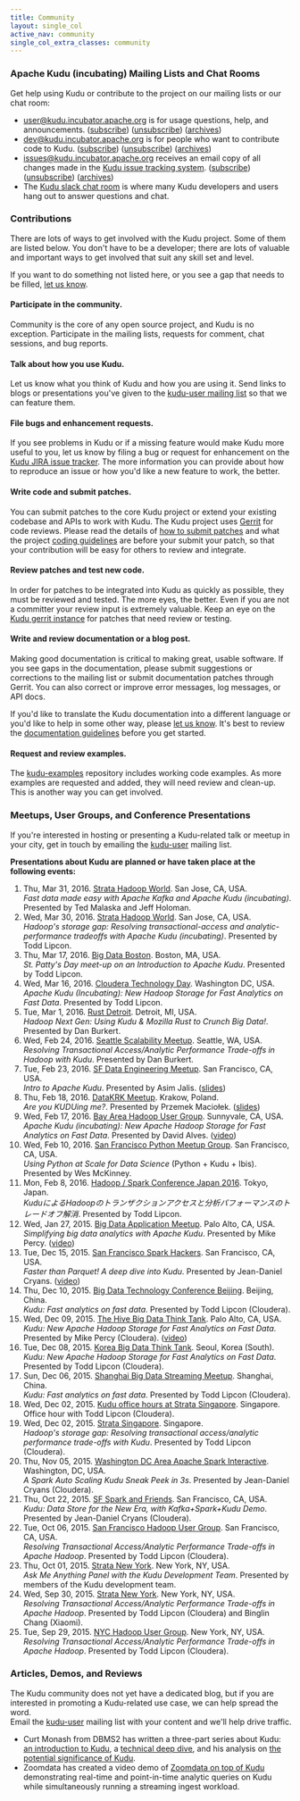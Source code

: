 ```yaml
---
title: Community
layout: single_col
active_nav: community
single_col_extra_classes: community
---
```


### Apache Kudu (incubating) Mailing Lists and Chat Rooms

Get help using Kudu or contribute to the project on our mailing lists or our chat room:

* [user@kudu.incubator.apache.org](http://mail-archives.apache.org/mod_mbox/incubator-kudu-user/)
  is for usage questions, help, and announcements.
  ([subscribe](mailto:user-subscribe@kudu.incubator.apache.org))
  ([unsubscribe](mailto:user-unsubscribe@kudu.incubator.apache.org))
  ([archives](http://mail-archives.apache.org/mod_mbox/incubator-kudu-user/))
* [dev@kudu.incubator.apache.org](http://mail-archives.apache.org/mod_mbox/incubator-kudu-dev/)
  is for people who want to contribute code to Kudu.
  ([subscribe](mailto:dev-subscribe@kudu.incubator.apache.org))
  ([unsubscribe](mailto:dev-unsubscribe@kudu.incubator.apache.org))
  ([archives](http://mail-archives.apache.org/mod_mbox/incubator-kudu-dev/))
* [issues@kudu.incubator.apache.org](http://mail-archives.apache.org/mod_mbox/incubator-kudu-issues/)
  receives an email copy of all changes made in the [Kudu issue tracking system](https://issues.apache.org/jira/browse/KUDU).
  ([subscribe](mailto:issues-subscribe@kudu.incubator.apache.org))
  ([unsubscribe](mailto:issues-unsubscribe@kudu.incubator.apache.org))
  ([archives](http://mail-archives.apache.org/mod_mbox/incubator-kudu-issues/))
* The [Kudu slack chat room](https://getkudu-slack.herokuapp.com/) is where
  many Kudu developers and users hang out to answer questions and chat.

### Contributions

There are lots of ways to get involved with the Kudu project. Some of them are
listed below. You don't have to be a developer; there are lots of valuable and
important ways to get involved that suit any skill set and level.

If you want to do something not listed here, or you see a gap that needs to be
filled, [let us know](mailto:dev@kudu.incubator.apache.org).

#### Participate in the community.

Community is the core of any open source project, and Kudu is no exception.
Participate in the mailing lists, requests for comment, chat sessions, and bug
reports.

#### Talk about how you use Kudu.

Let us know what you think of Kudu and how you are using it. Send links to
blogs or presentations you've given to the [kudu-user mailing
list](mailto:user@kudu.incubator.apache.org) so that we can feature them.

#### File bugs and enhancement requests.

If you see problems in Kudu or if a missing feature would make Kudu more useful
to you, let us know by filing a bug or request for enhancement on the [Kudu
JIRA issue tracker](https://issues.apache.org/jira/browse/KUDU). The more
information you can provide about how to reproduce an issue or how you'd like a
new feature to work, the better.

#### Write code and submit patches.

You can submit patches to the core Kudu project or extend your existing
codebase and APIs to work with Kudu. The Kudu project uses
[Gerrit](http://gerrit.cloudera.org:8080/#/q/status:open+project:kudu) for code
reviews. Please read the details of [how to submit
patches](docs/contributing.html#_contributing_patches_using_gerrit) and what
the project [coding guidelines](docs/contributing.html#_code_style) are before
your submit your patch, so that your contribution will be easy for others to
review and integrate.

#### Review patches and test new code.

In order for patches to be integrated into Kudu as quickly as possible, they
must be reviewed and tested. The more eyes, the better. Even if you are not a
committer your review input is extremely valuable. Keep an eye on the [Kudu
gerrit instance](http://gerrit.cloudera.org:8080/#/q/status:open+project:kudu)
for patches that need review or testing.

#### Write and review documentation or a blog post.

Making good documentation is critical to making great, usable software. If you
see gaps in the documentation, please submit suggestions or corrections to the
mailing list or submit documentation patches through Gerrit. You can also
correct or improve error messages, log messages, or API docs.

If you'd like to translate the Kudu documentation into a different language or
you'd like to help in some other way, please [let us know](mailto:dev@kudu.incubator.apache.org).
It's best to review the [documentation guidelines](docs/style_guide.html)
before you get started.

#### Request and review examples.

The [kudu-examples](https://github.com/cloudera/kudu-examples) repository
includes working code examples. As more examples are requested and added, they
will need review and clean-up. This is another way you can get involved.

### Meetups, User Groups, and Conference Presentations

If you're interested in hosting or presenting a Kudu-related talk or meetup in
your city, get in touch by emailing the
[kudu-user](https://groups.google.com/forum/#!forum/kudu-user) mailing list.

**Presentations about Kudu are planned or have taken place at the following events:**

[comment]: # (Note: we are using an ordered list here to allow for special styling of it)

1. Thu, Mar 31, 2016. [Strata Hadoop World](http://conferences.oreilly.com/strata/hadoop-big-data-ca/public/schedule/detail/47055). San Jose, CA, USA.<br/>
   _Fast data made easy with Apache Kafka and Apache Kudu (incubating)_. Presented by Ted Malaska and Jeff Holoman.
1. Wed, Mar 30, 2016. [Strata Hadoop World](http://conferences.oreilly.com/strata/hadoop-big-data-ca/public/schedule/detail/46916). San Jose, CA, USA.<br/>
   _Hadoop's storage gap: Resolving transactional-access and analytic-performance tradeoffs with Apache Kudu (incubating)_. Presented by Todd Lipcon.
1. Thu, Mar 17, 2016. [Big Data Boston](http://www.meetup.com/BigDataBoston/events/229317011/). Boston, MA, USA.<br/>
   _St. Patty's Day meet-up on an Introduction to Apache Kudu_. Presented by Todd Lipcon.
1. Wed, Mar 16, 2016. [Cloudera Technology Day](http://www.govexec.com/sponsor-content/cloudera-tech-day-1/#cloudera-technology-day). Washington DC, USA.<br/>
   _Apache Kudu (Incubating): New Hadoop Storage for Fast Analytics on Fast Data_. Presented by Todd Lipcon.
1. Tue, Mar 1, 2016. [Rust Detroit](http://www.meetup.com/rust-detroit/events/224586618/). Detroit, MI, USA. <br/>
   _Hadoop Next Gen: Using Kudu & Mozilla Rust to Crunch Big Data!_. Presented by Dan Burkert.
1. Wed, Feb 24, 2016. [Seattle Scalability Meetup](http://www.meetup.com/Seattle-Scalability-Meetup/events/225955122/). Seattle, WA, USA. <br/>
   _Resolving Transactional Access/Analytic Performance Trade-offs in Hadoop with Kudu_. Presented by Dan Burkert.
1. Tue, Feb 23, 2016. [SF Data Engineering Meetup](http://www.meetup.com/SF-Data-Engineering/events/228293610/). San Francisco, CA, USA. <br/>
   _Intro to Apache Kudu_. Presented by Asim Jalis. ([slides](http://www.slideshare.net/AsimJalis/apache-kudu))
1. Thu, Feb 18, 2016. [DataKRK Meetup](http://www.meetup.com/datakrk/events/228548317/). Krakow, Poland. <br/>
   _Are you KUDUing me?_. Presented by Przemek Maciołek. ([slides](http://www.slideshare.net/pmaciolek/are-you-kuduing-me))
1. Wed, Feb 17, 2016. [Bay Area Hadoop User Group](http://www.meetup.com/hadoop/events/228573587/). Sunnyvale, CA, USA. <br/>
   _Apache Kudu (incubating): New Apache Hadoop Storage for Fast Analytics on Fast Data_. Presented by David Alves. ([video](https://www.youtube.com/watch?v=j3wYaz-kIvs))
1. Wed, Feb 10, 2016. [San Francisco Python Meetup Group](http://www.meetup.com/sfpython/events/228213876/). San Francisco, CA, USA. <br/>
   _Using Python at Scale for Data Science_ (Python + Kudu + Ibis). Presented by Wes McKinney.
1. Mon, Feb 8, 2016. [Hadoop / Spark Conference Japan 2016](http://www.eventbrite.com/e/hadoop-spark-conference-japan-2016-tickets-20809016328). Tokyo, Japan. <br/>
   _KuduによるHadoopのトランザクションアクセスと分析パフォーマンスのトレードオフ解消_. Presented by Todd Lipcon.
1. Wed, Jan 27, 2015. [Big Data Application Meetup](http://www.meetup.com/BigDataApps/events/227191025/). Palo Alto, CA, USA. <br/>
   _Simplifying big data analytics with Apache Kudu_. Presented by Mike Percy. ([video](https://www.youtube.com/watch?v=XzT1vDaAhys))
1. Tue, Dec 15, 2015. [San Francisco Spark Hackers](http://www.meetup.com/San-Francisco-Spark-Hackers/events/226999521/). San Francisco, CA, USA. <br/>
   _Faster than Parquet! A deep dive into Kudu_. Presented by Jean-Daniel Cryans. ([video](https://www.youtube.com/watch?v=apJM46uH3oY))
1. Thu, Dec 10, 2015. [Big Data Technology Conference Beijing](http://bdtc2015.hadooper.cn/). Beijing, China. <br/>
   _Kudu: Fast analytics on fast data_. Presented by Todd Lipcon (Cloudera).
1. Wed, Dec 09, 2015. [The Hive Big Data Think Tank](http://www.meetup.com/SF-Bay-Areas-Big-Data-Think-Tank/events/226497046/). Palo Alto, CA, USA. <br/>
   _Kudu: New Apache Hadoop Storage for Fast Analytics on Fast Data_. Presented by Mike Percy (Cloudera). ([video](https://www.youtube.com/watch?v=ifFg_o5bf6c))
1. Tue, Dec 08, 2015. [Korea Big Data Think Tank](http://www.meetup.com/Korea-Big-Data-Think-Tank/events/226876563/). Seoul, Korea (South). <br/>
   _Kudu: New Apache Hadoop Storage for Fast Analytics on Fast Data_. Presented by Todd Lipcon (Cloudera).
1. Sun, Dec 06, 2015. [Shanghai Big Data Streaming Meetup](http://www.meetup.com/Shanghai-Big-Data-Streaming-Meetup/events/226970213/). Shanghai, China. <br/>
   _Kudu: Fast analytics on fast data_. Presented by Todd Lipcon (Cloudera).
1. Wed, Dec 02, 2015. [Kudu office hours at Strata Singapore](http://conferences.oreilly.com/strata/big-data-conference-sg-2015/public/schedule/detail/47704). Singapore. <br/>
   Office hour with Todd Lipcon (Cloudera).
1. Wed, Dec 02, 2015. [Strata Singapore](http://conferences.oreilly.com/strata/big-data-conference-sg-2015/public/schedule/detail/44040). Singapore. <br/>
   _Hadoop's storage gap: Resolving transactional access/analytic performance trade-offs with Kudu_.
   Presented by Todd Lipcon (Cloudera).
1. Thu, Nov 05, 2015. [Washington DC Area Apache Spark Interactive](http://www.meetup.com/Washington-DC-Area-Spark-Interactive/events/225954890/). Washington, DC, USA. <br/>
   _A Spark Auto Scaling Kudu Sneak Peek in 3s_.
   Presented by Jean-Daniel Cryans (Cloudera).
1. Thu, Oct 22, 2015. [SF Spark and Friends](http://www.meetup.com/SF-Spark-and-Friends/events/226023299/). San Francisco, CA, USA. <br/>
   _Kudu: Data Store for the New Era, with Kafka+Spark+Kudu Demo_.
   Presented by Jean-Daniel Cryans (Cloudera).
1. Tue, Oct 06, 2015. [San Francisco Hadoop User Group](http://www.meetup.com/hadoopsf/events/224616149/). San Francisco, CA, USA. <br/>
   _Resolving Transactional Access/Analytic Performance Trade-offs in Apache Hadoop_.
   Presented by Todd Lipcon (Cloudera).
1. Thu, Oct 01, 2015. [Strata New York](http://strataconf.com/big-data-conference-ny-2015/public/schedule/detail/45391). New York, NY, USA. <br/>
   _Ask Me Anything Panel with the Kudu Development Team_.
   Presented by members of the Kudu development team.
1. Wed, Sep 30, 2015. [Strata New York](http://strataconf.com/big-data-conference-ny-2015/public/schedule/detail/43114). New York, NY, USA. <br/>
   _Resolving Transactional Access/Analytic Performance Trade-offs in Apache Hadoop_.
   Presented by Todd Lipcon (Cloudera) and Binglin Chang (Xiaomi).
1. Tue, Sep 29, 2015. [NYC Hadoop User Group](http://www.meetup.com/Hadoop-NYC/events/224102527/). New York, NY, USA. <br/>
   _Resolving Transactional Access/Analytic Performance Trade-offs in Apache Hadoop_.
   Presented by Todd Lipcon (Cloudera).

### Articles, Demos, and Reviews

The Kudu community does not yet have a dedicated blog, but if you are
interested in promoting a Kudu-related use case, we can help spread the word.
<br/>
Email the [kudu-user](https://groups.google.com/forum/#!forum/kudu-user)
mailing list with your content and we'll help drive traffic.

* Curt Monash from DBMS2 has written a three-part series about Kudu:
  [an introduction to Kudu](http://www.dbms2.com/2015/09/28/introduction-to-cloudera-kudu/),
  a [technical deep dive](http://www.dbms2.com/2015/09/28/cloudera-kudu-deep-dive/),
  and his analysis on
  [the potential significance of Kudu](http://www.dbms2.com/2015/09/28/the-potential-significance-of-cloudera-kudu/).
* Zoomdata has created a video demo of
  [Zoomdata on top of Kudu](https://www.youtube.com/watch?v=ck_kRb6qLKE)
  demonstrating real-time and point-in-time analytic queries on Kudu while
  simultaneously running a streaming ingest workload.

